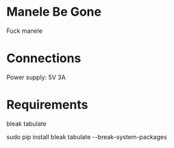 # Manele Be Gone

Fuck manele

# Connections

Power supply: 5V 3A

# Requirements

bleak
tabulate

sudo pip install bleak tabulate --break-system-packages
